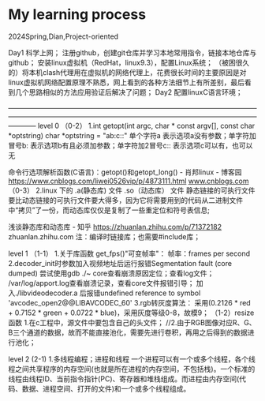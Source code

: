 # My learning process
2024Spring,Dian,Project-oriented

Day1 科学上网；
     注册github，创建git仓库并学习本地常用指令，链接本地仓库与github；
     安装linux虚拟机（RedHat，linux9.3），配置Linux系统；
     （被困很久的）将本机clash代理用在虚拟机的网络代理上，花费很长时间的主要原因是对linux虚拟机网络配置原理不熟悉，网上看到的各种方法细节上有所差别，最后看到几个思路相似的方法应用验证后解决了问题；
Day2 配置linuxC语言环境；

————————————————————————————————————————————————————————————————————————————
level 0
（0-2）
1.int getopt(int argc, char * const argv[],
                  const char *optstring)
char *optstring = "ab:c::"
单个字符a         表示选项a没有参数；单字符加冒号b:     表示选项b有且必须加参数；单字符加2冒号c::   表示选项c可以有，也可以无

命令行选项解析函数(C语言)：getopt()和getopt_long() - 肖邦linux - 博客园
https://www.cnblogs.com/liwei0526vip/p/4873111.html
www.cnblogs.com
（0-3）
2.linux 下的 .a(静态库) 文件 .so（动态库） 文件
静态链接的可执行文件要比动态链接的可执行文件要大得多，因为它将需要用到的代码从二进制文件中“拷贝”了一份，而动态库仅仅是复制了一些重定位和符号表信息;

浅谈静态库和动态库 - 知乎
https://zhuanlan.zhihu.com/p/71372182
zhuanlan.zhihu.com
注：编译时链接库；也需要#include库；

level 1
（1-1）
1.关于库函数 get_fps()"可变帧率"：
帧率：frames per second
2.decoder_init时参数加入视频地址后运行报错Segmentation fault (core dumped)
尝试使用gdb ./~ core查看崩溃原因定位；查看log文件；
/var/log/apport.log查看崩溃记录，查看core文件报错引导；
加入./libvideodecoder.a 后报错undefined reference to symbol 'avcodec_open2@@LIBAVCODEC_60'
3.rgb转灰度算法：
采用(0.2126 * red + 0.7152 * green + 0.0722 * blue)，采用灰度等级0-8，故模9；
（1-2）resize函数
1.在c工程中，源文件中要包含自己的头文件；
//2.由于RGB图像对应R、G、B三个通道的数据，故而不能直接池化，需要先进行卷积，再用之后得到的数据进行池化；

level 2
(2-1)
1.多线程编程；进程和线程
一个进程可以有一个或多个线程，各个线程之间共享程序的内存空间(也就是所在进程的内存空间，不包括栈)。一个标准的线程由线程ID、当前指令指针(PC)、寄存器和堆栈组成。而进程由内存空间(代码、数据、进程空间、打开的文件)和一个或多个线程组成。




